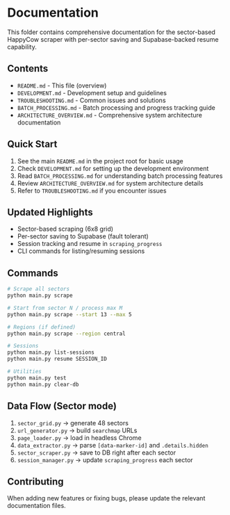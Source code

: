 # Documentation

This folder contains comprehensive documentation for the sector-based HappyCow scraper with per-sector saving and Supabase-backed resume capability.

## Contents

- `README.md` - This file (overview)
- `DEVELOPMENT.md` - Development setup and guidelines
- `TROUBLESHOOTING.md` - Common issues and solutions
- `BATCH_PROCESSING.md` - Batch processing and progress tracking guide
- `ARCHITECTURE_OVERVIEW.md` - Comprehensive system architecture documentation

## Quick Start

1. See the main `README.md` in the project root for basic usage
2. Check `DEVELOPMENT.md` for setting up the development environment
3. Read `BATCH_PROCESSING.md` for understanding batch processing features
4. Review `ARCHITECTURE_OVERVIEW.md` for system architecture details
5. Refer to `TROUBLESHOOTING.md` if you encounter issues

## Updated Highlights

- Sector-based scraping (6x8 grid)
- Per-sector saving to Supabase (fault tolerant)
- Session tracking and resume in `scraping_progress`
- CLI commands for listing/resuming sessions

## Commands

```bash
# Scrape all sectors
python main.py scrape

# Start from sector N / process max M
python main.py scrape --start 13 --max 5

# Regions (if defined)
python main.py scrape --region central

# Sessions
python main.py list-sessions
python main.py resume SESSION_ID

# Utilities
python main.py test
python main.py clear-db
```

## Data Flow (Sector mode)

1. `sector_grid.py` → generate 48 sectors
2. `url_generator.py` → build `searchmap` URLs
3. `page_loader.py` → load in headless Chrome
4. `data_extractor.py` → parse `[data-marker-id]` and `.details.hidden`
5. `sector_scraper.py` → save to DB right after each sector
6. `session_manager.py` → update `scraping_progress` each sector

## Contributing

When adding new features or fixing bugs, please update the relevant documentation files.

